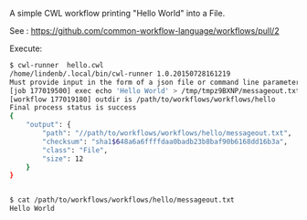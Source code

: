 A simple CWL workflow printing "Hello World" into a File.

See : https://github.com/common-workflow-language/workflows/pull/2


Execute:

```bash
$ cwl-runner  hello.cwl 
/home/lindenb/.local/bin/cwl-runner 1.0.20150728161219
Must provide input in the form of a json file or command line parameters.
[job 177019500] exec echo 'Hello World' > /tmp/tmpz9BXNP/messageout.txt
[workflow 177019180] outdir is /path/to/workflows/workflows/hello
Final process status is success
{
    "output": {
        "path": "//path/to/workflows/workflows/hello/messageout.txt", 
        "checksum": "sha1$648a6a6ffffdaa0badb23b8baf90b6168dd16b3a", 
        "class": "File", 
        "size": 12
    }
}


$ cat /path/to/workflows/workflows/hello/messageout.txt
Hello World
```

